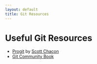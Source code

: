 ```yaml
---
layout: default
title: Git Resources
---
```


# Useful Git Resources

* [Progit](http://progit.org/) by [Scott Chacon](https://github.com/schacon)
* [Git Community Book](http://book.git-scm.com/)
